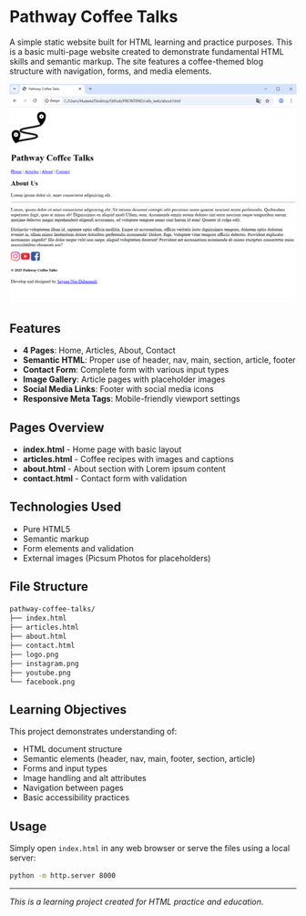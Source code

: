 # Pathway Coffee Talks

A simple static website built for HTML learning and practice purposes.
This is a basic multi-page website created to demonstrate fundamental HTML skills and semantic markup. The site features a coffee-themed blog structure with navigation, forms, and media elements.

![Pathway Coffee Talks Screeshot](cafe_web.png)

## Features

- **4 Pages**: Home, Articles, About, Contact
- **Semantic HTML**: Proper use of header, nav, main, section, article, footer
- **Contact Form**: Complete form with various input types
- **Image Gallery**: Article pages with placeholder images
- **Social Media Links**: Footer with social media icons
- **Responsive Meta Tags**: Mobile-friendly viewport settings

## Pages Overview

- **index.html** - Home page with basic layout
- **articles.html** - Coffee recipes with images and captions
- **about.html** - About section with Lorem ipsum content
- **contact.html** - Contact form with validation

## Technologies Used

- Pure HTML5
- Semantic markup
- Form elements and validation
- External images (Picsum Photos for placeholders)

## File Structure

```
pathway-coffee-talks/
├── index.html
├── articles.html
├── about.html
├── contact.html
├── logo.png
├── instagram.png
├── youtube.png
└── facebook.png
```

## Learning Objectives

This project demonstrates understanding of:
- HTML document structure
- Semantic elements (header, nav, main, footer, section, article)
- Forms and input types
- Image handling and alt attributes
- Navigation between pages
- Basic accessibility practices

## Usage

Simply open `index.html` in any web browser or serve the files using a local server:

```bash
python -m http.server 8000
```
---

*This is a learning project created for HTML practice and education.*
